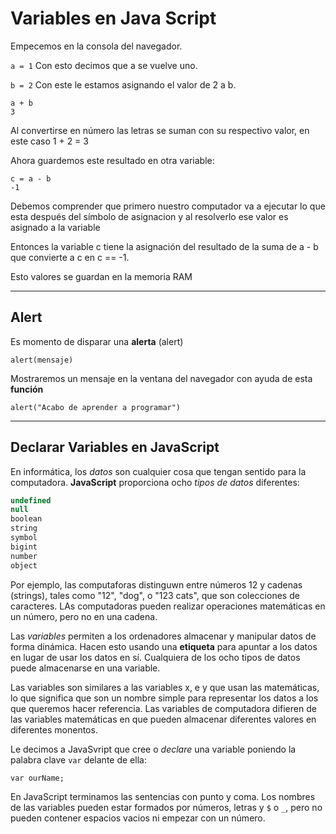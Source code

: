 # Variables en Java Script

Empecemos en la consola del navegador.

`a = 1`
Con esto decimos que a se vuelve uno.

`b = 2`
Con este le estamos asignando el valor de 2 a b.

    a + b
    3
Al convertirse en número las letras se suman con su respectivo valor, en este caso 1 + 2 = 3

Ahora guardemos este resultado en otra variable:

    c = a - b
    -1
Debemos comprender que primero nuestro computador va a ejecutar lo que esta después del símbolo de asignacion y al resolverlo ese valor es asignado a la variable

Entonces la variable c tiene la asignación del resultado de la suma de a - b que convierte a c en c == -1.

Esto valores se guardan en la memoria RAM

---
## Alert
Es momento de disparar una **alerta** (alert)

    alert(mensaje)

Mostraremos un mensaje en la ventana del navegador con ayuda de esta **función**

    alert("Acabo de aprender a programar")


---
## Declarar Variables en JavaScript

En informática, los *datos* son cualquier cosa que tengan sentido para la computadora. **JavaScript** proporciona ocho *tipos de datos* diferentes:
~~~JavaScript
undefined
null
boolean
string
symbol
bigint
number
object
~~~

Por ejemplo, las computaforas distinguwn entre números 12 y cadenas (strings), tales como "12", "dog", o "123 cats", que son colecciones de caracteres. LAs computadoras pueden realizar operaciones matemáticas en un número, pero no en una cadena.

Las *variables* permiten a los ordenadores almacenar y manipular datos de forma dinámica. Hacen esto usando una **etiqueta** para apuntar a los datos en lugar de usar los datos en sí. Cualquiera de los ocho tipos de datos puede almacenarse en una variable.

Las variables son similares a las variables x, e y que usan las matemáticas, lo que significa que son un nombre simple para representar los datos a los que queremos hacer referencia. Las variables de computadora difieren de las variables matemáticas en que pueden almacenar diferentes valores en diferentes monentos.

Le decimos a JavaSvript que cree o *declare* una variable poniendo la palabra clave `var` delante de ella:

    var ourName;

En JavaScript terminamos las sentencias con punto y coma. Los nombres de las variables pueden estar formados por números, letras y `$` o `_`, pero no pueden contener espacios vacios ni empezar con un número.